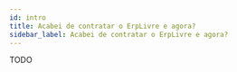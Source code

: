 ```yaml
---
id: intro
title: Acabei de contratar o ErpLivre e agora?
sidebar_label: Acabei de contratar o ErpLivre e agora?
---
```


TODO
